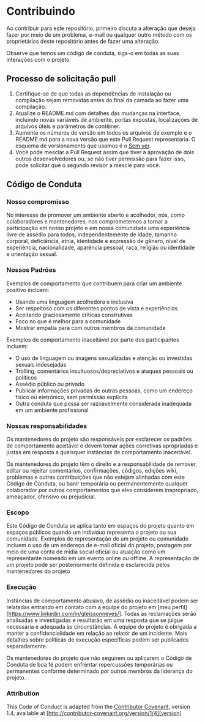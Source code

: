 # Contribuindo

Ao contribuir para este repositório, primeiro discuta a alteração que deseja fazer por meio de um problema, e-mail ou qualquer outro método com os proprietários deste repositório antes de fazer uma alteração.

Observe que temos um código de conduta, siga-o em todas as suas interações com o projeto.

## Processo de solicitação pull

1. Certifique-se de que todas as dependências de instalação ou compilação sejam removidas antes do final da camada ao fazer uma compilação.
2. Atualize o README.md com detalhes das mudanças na interface, incluindo novas variáveis ​​de ambiente, portas expostas, localizações de arquivos úteis e parâmetros de contêiner.
3. Aumente os números de versão em todos os arquivos de exemplo e o README.md para a nova versão que este Pull Request representaria. O esquema de versionamento que usamos é o [Sem ver](http://semver.org/).
4. Você pode mesclar a Pull Request assim que tiver a aprovação de dois outros desenvolvedores ou, se não tiver permissão para fazer isso, pode solicitar que o segundo revisor a mescle para você.


## Código de Conduta

### Nosso compromisso

No interesse de promover um ambiente aberto e acolhedor, nós, como colaboradores e mantenedores, nos comprometemos a tornar a participação em nosso projeto e em nossa comunidade uma experiência livre de assédio para todos, independentemente de idade, tamanho corporal, deficiência, etnia, identidade e expressão de gênero, nível de experiência, nacionalidade, aparência pessoal, raça, religião ou identidade e orientação sexual.

### Nossos Padrões

Exemplos de comportamento que contribuem para criar um ambiente positivo incluem:

* Usando uma linguagem acolhedora e inclusiva
* Ser respeitoso com os diferentes pontos de vista e experiências
* Aceitando graciosamente críticas construtivas
* Foco no que é melhor para a comunidade
* Mostrar empatia para com outros membros da comunidade

Exemplos de comportamento inaceitável por parte dos participantes incluem:

* O uso de linguagem ou imagens sexualizadas e atenção ou investidas sexuais indesejadas
* Trolling, comentários insultuosos/depreciativos e ataques pessoais ou políticos
* Assédio público ou privado
* Publicar informações privadas de outras pessoas, como um endereço físico ou eletrônico, sem permissão explícita
* Outra conduta que possa ser razoavelmente considerada inadequada em um ambiente profissional


### Nossas responsabilidades

Os mantenedores do projeto são responsáveis ​​por esclarecer os padrões de comportamento aceitável e devem tomar ações corretivas apropriadas e justas em resposta a quaisquer instâncias de comportamento inaceitável.

Os mantenedores do projeto têm o direito e a responsabilidade de remover, editar ou rejeitar comentários, confirmações, códigos, edições wiki, problemas e outras contribuições que não estejam alinhadas com este Código de Conduta, ou banir temporária ou permanentemente qualquer colaborador por outros comportamentos que eles considerem inapropriado, ameaçador, ofensivo ou prejudicial.

### Escopo

Este Código de Conduta se aplica tanto em espaços do projeto quanto em espaços públicos quando um indivíduo representa o projeto ou sua comunidade. Exemplos de representação de um projeto ou comunidade incluem o uso de um endereço de e-mail oficial do projeto, postagem por meio de uma conta de mídia social oficial ou atuação como um representante nomeado em um evento online ou offline. A representação de um projeto pode ser posteriormente definida e esclarecida pelos mantenedores do projeto

### Execução

Instâncias de comportamento abusivo, de assédio ou inaceitável podem ser relatadas entrando em contato com a equipe do projeto em [meu perfil][https://www.linkedin.com/in/gleissonneves/]. Todas as reclamações serão analisadas e investigadas e resultarão em uma resposta que se julgue necessária e adequada às circunstâncias. A equipe do projeto é obrigada a manter a confidencialidade em relação ao relator de um incidente. Mais detalhes sobre políticas de execução específicas podem ser publicados separadamente.

Os mantenedores do projeto que não seguirem ou aplicarem o Código de Conduta de boa fé podem enfrentar repercussões temporárias ou permanentes conforme determinado por outros membros da liderança do projeto.

### Attribution

This Code of Conduct is adapted from the [Contributor Covenant][homepage], version 1.4,
available at [http://contributor-covenant.org/version/1/4][version]

[homepage]: http://contributor-covenant.org
[version]: http://contributor-covenant.org/version/1/4/
